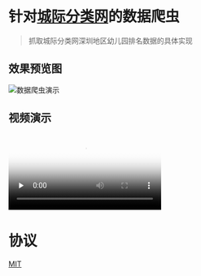 # 针对[城际分类网](http://www.go007.com)的数据爬虫

> 抓取城际分类网深圳地区幼儿园排名数据的具体实现

## 效果预览图

![数据爬虫演示](https://github.com/DocTam/Spider-go007/blob/master/example.gif)  

## 视频演示

<video id="video" controls="" preload="none" poster="http://media.w3.org/2010/05/sintel/poster.png">
  <source id="mp4" src="http://gslb.miaopai.com/stream/PAEyMDoxMSB9hV6BVT1l5SHT-sMVVRVgHlL7bA__.mp4?mpflag=64&amp;vend=1&amp;os=3&amp;partner=1&amp;platform=2&amp;cookie_id=&amp;refer=miaopai&amp;scid=PAEyMDoxMSB9hV6BVT1l5SHT-sMVVRVgHlL7bA__ " type="video/mp4">
</video>

# 协议

[MIT](https://github.com/DocTam/Spider-go007/blob/master/LICENSE)